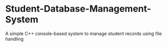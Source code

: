 # Student-Database-Management-System
A simple C++ console-based system to manage student records using file handling
